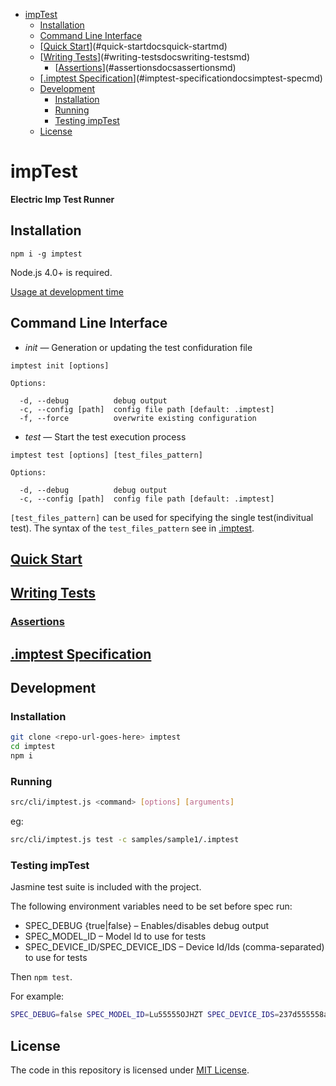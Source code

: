 <!-- START doctoc generated TOC please keep comment here to allow auto update -->
<!-- DON'T EDIT THIS SECTION, INSTEAD RE-RUN doctoc TO UPDATE -->


- [impTest](#imptest)
  - [Installation](#installation)
  - [Command Line Interface](#command-line-interface)
  - [[Quick Start](docs/quick-start.md)](#quick-startdocsquick-startmd)
  - [[Writing Tests](docs/writing-tests.md)](#writing-testsdocswriting-testsmd)
    - [[Assertions](./docs/assertions.md)](#assertionsdocsassertionsmd)
  - [[.imptest Specification](docs/imptest-spec.md)](#imptest-specificationdocsimptest-specmd)
  - [Development](#development)
    - [Installation](#installation-1)
    - [Running](#running)
    - [Testing impTest](#testing-imptest)
  - [License](#license)

<!-- END doctoc generated TOC please keep comment here to allow auto update -->

# impTest

**Electric Imp Test Runner**

## Installation

`npm i -g imptest`

Node.js 4.0+ is required.

[Usage at development time](#running)

## Command Line Interface

- *init* &mdash; Generation or updating the test confiduration file

```
imptest init [options]

Options:

  -d, --debug          debug output
  -c, --config [path]  config file path [default: .imptest]
  -f, --force          overwrite existing configuration
```

- *test* &mdash; Start the test execution process

```
imptest test [options] [test_files_pattern]

Options:

  -d, --debug          debug output
  -c, --config [path]  config file path [default: .imptest]
```

```[test_files_pattern]``` can be used for specifying the single test(indivitual test). The syntax of the `test_files_pattern` see in [.imptest](docs/imptest-spec.md).

## [Quick Start](docs/quick-start.md)

## [Writing Tests](docs/writing-tests.md)

### [Assertions](./docs/assertions.md)

## [.imptest Specification](docs/imptest-spec.md)

## Development

### Installation

```bash
git clone <repo-url-goes-here> imptest
cd imptest
npm i
```

### Running

```bash
src/cli/imptest.js <command> [options] [arguments]
```

eg:

```bash
src/cli/imptest.js test -c samples/sample1/.imptest
```

### Testing impTest

Jasmine test suite is included with the project.

The following environment variables need to be set before spec run: 

- SPEC_DEBUG {true|false} – Enables/disables debug output
- SPEC_MODEL_ID – Model Id to use for tests
- SPEC_DEVICE_ID/SPEC_DEVICE_IDS – Device Id/Ids (comma-separated) to use for tests

Then `npm test`.

For example:

```bash
SPEC_DEBUG=false SPEC_MODEL_ID=Lu55555OJHZT SPEC_DEVICE_IDS=237d555558a609ee npm test
```

## License

The code in this repository is licensed under [MIT License](./LICENSE).
